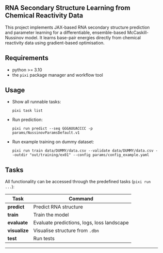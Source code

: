 RNA Secondary Structure Learning from Chemical Reactivity Data
---

This project implements JAX-based RNA secondary structure prediction and parameter
learning for a differentiable, ensemble-based McCaskill-Nussinov model.
It learns base-pair energies directly from chemical reactivity data using gradient-based optimisation.

Requirements
---

- python >= 3.10
- the `pixi` package manager and workflow tool

Usage
---

- Show all runnable tasks:

    `pixi task list`

- Run prediction:

    `pixi run predict --seq GGGAUUACCCC -p params/NussinovParamsDefault.v1`

- Run example training on dummy dataset:

    `pixi run train data/DUMMY/data.csv --validate data/DUMMY/data.csv --outdir "out/training/ex01" --config params/config_example.yaml`

Tasks
---

All functionality can be accessed through the predefined tasks (`pixi run ...`):

| Task           | Command                                                          |
|----------------|------------------------------------------------------------------|
| **predict**    | Predict RNA structure                       |
| **train**      | Train the model                               |
| **evaluate**   | Evaluate predictions, logs, loss landscape |
| **visualize**  | Visualise structure from `.dbn`           |
| **test**       | Run tests                                    |

---


